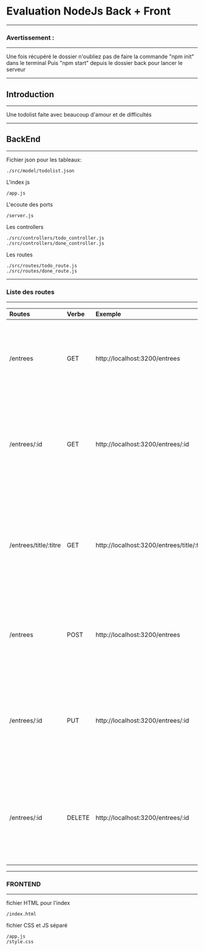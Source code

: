 # Evaluation NodeJs Back + Front
---
### Avertissement :
---
Une fois récupéré le dossier n'oubliez pas de faire la commande "npm init" dans le terminal
Puis "npm start" depuis le dossier back pour lancer le serveur

---
## Introduction
---
Une todolist faite avec beaucoup d'amour et de difficultés

---
## BackEnd
---

Fichier json pour les tableaux:
```
./src/model/todolist.json
```
L'index js
```
/app.js
```
L'ecoute des ports
```
/server.js
```
Les controllers
```
./src/controllers/todo_controller.js
./src/controllers/done_controller.js
```
Les routes
```
./src/routes/todo_route.js
./src/routes/done_route.js
```
---
### Liste des routes
---
| Routes | Verbe | Exemple | Explication |
| :------| :-----| :-------| -----------:|
| /entrees | GET | http://localhost:3200/entrees | une route qui va permettre d'afficher les données contenu dans le tableau d'un fichier |
| /entrees/:id | GET | http://localhost:3200/entrees/:id | une route qui va permettre d'afficher une entrée d'un tableau récupérée par son id  contenu dans un fichier |
| /entrees/title/:titre | GET | http://localhost:3200/entrees/title/:titre | une route qui va permettre d'afficher les données d'une entrée récupérée grace à son titre dans le tableau d'un fichier |
| /entrees | POST | http://localhost:3200/entrees | une route qui va permettre d'insérer des données dans le tableau d'un fichier |
| /entrees/:id | PUT | http://localhost:3200/entrees/:id | une route qui va permettre de mettre à jour les données contenu dans le tableau d'un fichier en le ciblant par son id |
| /entrees/:id| DELETE | http://localhost:3200/entrees/:id | une route qui va permettre d'effacer les données contenu dans le tableau d'un fichier récupérer par son id |

---
### FRONTEND
---
fichier HTML pour l'index
```
/index.html
```
fichier CSS et JS séparé
```
/app.js
/style.css
```